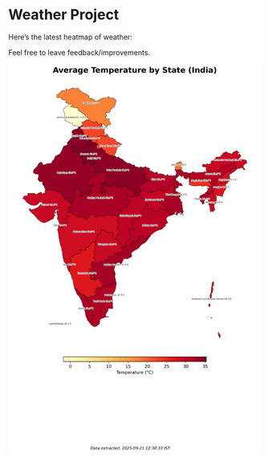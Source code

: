 # Weather Project

Here’s the latest heatmap of weather:

Feel free to leave feedback/improvements.

![India Heatmap](docs/assets/india_heatmap.png?v=CFA293)

